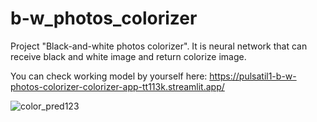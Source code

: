 # b-w_photos_colorizer
Project "Black-and-white photos colorizer". 
It is neural network that can receive black and white image and return colorize image.  

You can check working model by yourself here: https://pulsatil1-b-w-photos-colorizer-colorizer-app-tt113k.streamlit.app/

![color_pred123](https://user-images.githubusercontent.com/70263951/218249722-30f6db6c-e6e8-4982-b888-007a9aa5b8b9.png)
